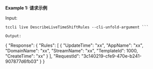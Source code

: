 **Example 1: 请求示例**



Input: 

```
tccli live DescribeLiveTimeShiftRules --cli-unfold-argument ```

Output: 
```
{
    "Response": {
        "Rules": [
            {
                "UpdateTime": "xx",
                "AppName": "xx",
                "DomainName": "xx",
                "StreamName": "xx",
                "TemplateId": 1000,
                "CreateTime": "xx"
            }
        ],
        "RequestId": "3c140219-cfe9-470e-b241-907877d6fb03"
    }
}
```


